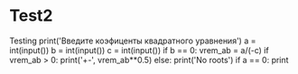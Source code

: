 # Test2
Testing
print('Введите коэфиценты квадратного уравнения')
a = int(input())
b = int(input())
c = int(input())
if b == 0:
    vrem_ab = a/(-c)
    if vrem_ab > 0:
        print('+-', vrem_ab**0.5)
    else:
        print('No roots')
if a == 0:
    print
